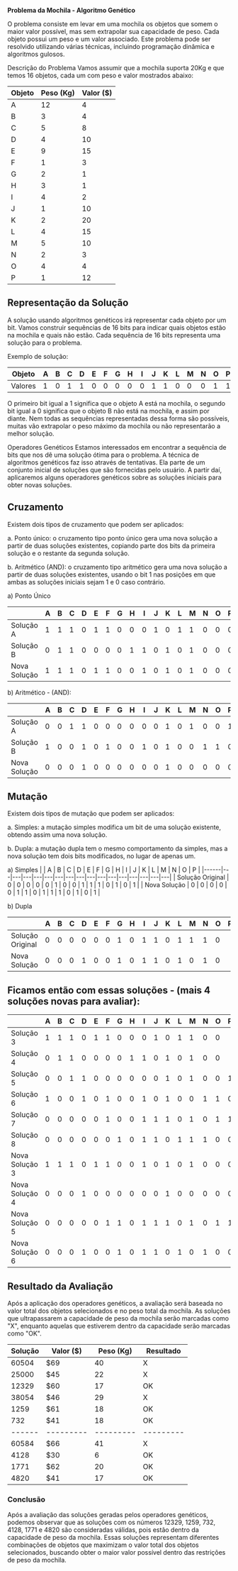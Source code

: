 **Problema da Mochila - Algoritmo Genético**

O problema consiste em levar em uma mochila os objetos que somem o maior valor possível, mas sem extrapolar sua capacidade de peso. Cada objeto possui um peso e um valor associado. Este problema pode ser resolvido utilizando várias técnicas, incluindo programação dinâmica e algoritmos gulosos.

Descrição do Problema
Vamos assumir que a mochila suporta 20Kg e que temos 16 objetos, cada um com peso e valor mostrados abaixo:

| Objeto | Peso (Kg) | Valor ($) |
|--------|-----------|-----------|
| A      | 12        | 4         |
| B      | 3         | 4         |
| C      | 5         | 8         |
| D      | 4         | 10        |
| E      | 9         | 15        |
| F      | 1         | 3         |
| G      | 2         | 1         |
| H      | 3         | 1         |
| I      | 4         | 2         |
| J      | 1         | 10        |
| K      | 2         | 20        |
| L      | 4         | 15        |
| M      | 5         | 10        |
| N      | 2         | 3         |
| O      | 4         | 4         |
| P      | 1         | 12        |

## Representação da Solução
A solução usando algoritmos genéticos irá representar cada objeto por um bit. Vamos construir sequências de 16 bits para indicar quais objetos estão na mochila e quais não estão. Cada sequência de 16 bits representa uma solução para o problema.

Exemplo de solução:

| Objeto | A | B | C | D | E | F | G | H | I | J | K | L | M | N | O | P |
|--------|---|---|---|---|---|---|---|---|---|---|---|---|---|---|---|---|
| Valores| 1 | 0 | 1 | 1 | 0 | 0 | 0 | 0 | 0 | 1 | 1 | 0 | 0 | 0 | 1 | 1 |

O primeiro bit igual a 1 significa que o objeto A está na mochila, o segundo bit igual a 0 significa que o objeto B não está na mochila, e assim por diante. Nem todas as sequências representadas dessa forma são possíveis, muitas vão extrapolar o peso máximo da mochila ou não representarão a melhor solução.

Operadores Genéticos
Estamos interessados em encontrar a sequência de bits que nos dê uma solução ótima para o problema. A técnica de algoritmos genéticos faz isso através de tentativas. Ela parte de um conjunto inicial de soluções que são fornecidas pelo usuário. A partir daí, aplicaremos alguns operadores genéticos sobre as soluções iniciais para obter novas soluções.

## Cruzamento

Existem dois tipos de cruzamento que podem ser aplicados:

a. Ponto único: o cruzamento tipo ponto único gera uma nova solução a partir de duas soluções existentes, copiando parte dos bits da primeira solução e o restante da segunda solução.

b. Aritmético (AND): o cruzamento tipo aritmético gera uma nova solução a partir de duas soluções existentes, usando o bit 1 nas posições em que ambas as soluções iniciais sejam 1 e 0 caso contrário.

a) Ponto Único

|      | A | B | C | D | E | F | G | H | I | J | K | L | M | N | O | P |
|------|---|---|---|---|---|---|---|---|---|---|---|---|---|---|---|---|
| Solução A  | 1 | 1 | 1 | 0 | 1 | 1 | 0 | 0 | 0 | 1 | 0 | 1 | 1 | 0 | 0 | 0 |
| Solução B  | 0 | 1 | 1 | 0 | 0 | 0 | 0 | 1 | 1 | 0 | 1 | 0 | 1 | 0 | 0 | 0 |
| Nova Solução | 1 | 1 | 1 | 0 | 1 | 1 | 0 | 0 | 1 | 0 | 1 | 0 | 1 | 0 | 0 | 0 |

b) Aritmético - (AND):

|      | A | B | C | D | E | F | G | H | I | J | K | L | M | N | O | P |
|------|---|---|---|---|---|---|---|---|---|---|---|---|---|---|---|---|
| Solução A  | 0 | 0 | 1 | 1 | 0 | 0 | 0 | 0 | 0 | 0 | 1 | 0 | 1 | 0 | 0 | 1 |
| Solução B  | 1 | 0 | 0 | 1 | 0 | 1 | 0 | 0 | 1 | 0 | 1 | 0 | 0 | 1 | 1 | 0 |
| Nova Solução | 0 | 0 | 0 | 1 | 0 | 0 | 0 | 0 | 0 | 0 | 1 | 0 | 0 | 0 | 0 | 0 |

## Mutação

Existem dois tipos de mutação que podem ser aplicados:

a. Simples: a mutação simples modifica um bit de uma solução existente, obtendo assim uma nova solução.

b. Dupla: a mutação dupla tem o mesmo comportamento da simples, mas a nova solução tem dois bits modificados, no lugar de apenas um.

a) Simples
|      | A | B | C | D | E | F | G | H | I | J | K | L | M | N | O | P |
|------|---|---|---|---|---|---|---|---|---|---|---|---|---|---|---|---|
| Solução Original  | 0 | 0 | 0 | 0 | 0 | 1 | 0 | 0 | 1 | 1 | 1 | 0 | 1 | 0 | 1 |
| Nova Solução | 0 | 0 | 0 | 0 | 0 | 1 | 1 | 0 | 1 | 1 | 1 | 0 | 1 | 0 | 1 |

b) Dupla

|      | A | B | C | D | E | F | G | H | I | J | K | L | M | N | O | P |
|------|---|---|---|---|---|---|---|---|---|---|---|---|---|---|---|---|
| Solução Original  | 0 | 0 | 0 | 0 | 0 | 0 | 1 | 0 | 1 | 1 | 0 | 1 | 1 | 1 | 0 |
| Nova Solução | 0 | 0 | 0 | 1 | 0 | 0 | 1 | 0 | 1 | 1 | 0 | 1 | 0 | 1 | 0 |

## Ficamos então com essas soluções - (mais	4	soluções	novas	para	avaliar):

|      | A | B | C | D | E | F | G | H | I | J | K | L | M | N | O | P |
|------|---|---|---|---|---|---|---|---|---|---|---|---|---|---|---|---|
| Solução 3  | 1 | 1 | 1 | 0 | 1 | 1 | 0 | 0 | 0 | 1 | 0 | 1 | 1 | 0 | 0 |
| Solução 4  | 0 | 1 | 1 | 0 | 0 | 0 | 0 | 1 | 1 | 0 | 1 | 0 | 1 | 0 | 0 |
| Solução 5  | 0 | 0 | 1 | 1 | 0 | 0 | 0 | 0 | 0 | 0 | 1 | 0 | 1 | 0 | 0 | 1 |
| Solução 6  | 1 | 0 | 0 | 1 | 0 | 1 | 0 | 0 | 1 | 0 | 1 | 0 | 0 | 1 | 1 | 0 |
| Solução 7  | 0 | 0 | 0 | 0 | 0 | 1 | 0 | 0 | 1 | 1 | 1 | 0 | 1 | 0 | 1 | 1 |
| Solução 8  | 0 | 0 | 0 | 0 | 0 | 0 | 1 | 0 | 1 | 1 | 0 | 1 | 1 | 1 | 0 | 0 |
| Nova Solução 3 | 1 | 1 | 1 | 0 | 1 | 1 | 0 | 0 | 1 | 0 | 1 | 0 | 1 | 0 | 0 | 0 |
| Nova Solução 4 | 0 | 0 | 0 | 1 | 0 | 0 | 0 | 0 | 0 | 0 | 1 | 0 | 0 | 0 | 0 | 0 |
| Nova Solução 5 | 0 | 0 | 0 | 0 | 0 | 1 | 1 | 0 | 1 | 1 | 1 | 0 | 1 | 0 | 1 | 1 |
| Nova Solução 6 | 0 | 0 | 0 | 1 | 0 | 0 | 1 | 0 | 1 | 1 | 0 | 1 | 0 | 1 | 0 | 0 |

## Resultado da Avaliação
Após a aplicação dos operadores genéticos, a avaliação será baseada no valor total dos objetos selecionados e no peso total da mochila. As soluções que ultrapassarem a capacidade de peso da mochila serão marcadas como "X", enquanto aquelas que estiverem dentro da capacidade serão marcadas como "OK".

| Solução | Valor ($) | Peso (Kg) | Resultado |
| ------ | --------- | --------- | --------- |
| 60504  | $69       | 40        | X         |
| 25000  | $45       | 22        | X         |
| 12329  | $60       | 17        | OK        |
| 38054  | $46       | 29        | X         |
| 1259   | $61       | 18        | OK        |
| 732    | $41       | 18        | OK        |
| ------ | --------- | --------- | --------- |
| 60584  | $66       | 41        | X         |
| 4128   | $30       | 6         | OK        |
| 1771   | $62       | 20        | OK        |
| 4820   | $41       | 17        | OK        |

### Conclusão
Após a avaliação das soluções geradas pelos operadores genéticos, podemos observar que as soluções com os números 12329, 1259, 732, 4128, 1771 e 4820 são consideradas válidas, pois estão dentro da capacidade de peso da mochila. Essas soluções representam diferentes combinações de objetos que maximizam o valor total dos objetos selecionados, buscando obter o maior valor possível dentro das restrições de peso da mochila.
